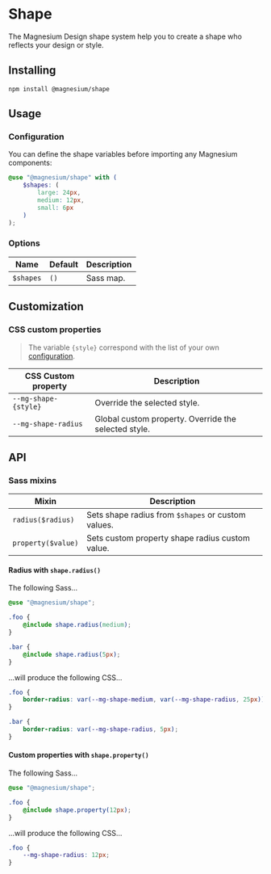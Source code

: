 # Shape

The Magnesium Design shape system help you to create a shape who reflects your design or style.

## Installing

```shell
npm install @magnesium/shape
```

## Usage

### Configuration

You can define the shape variables before importing any Magnesium components:

```scss
@use "@magnesium/shape" with (
    $shapes: (
        large: 24px,
        medium: 12px,
        small: 6px
    )
);
```

### Options

| Name      | Default | Description |
|-----------|---------|-------------|
| `$shapes` | `()`    | Sass map.   |

## Customization

### CSS custom properties

> The variable `{style}` correspond with the list of your own [configuration](#Configuration).

| CSS Custom property  | Description                                          |
|----------------------|------------------------------------------------------|
| `--mg-shape-{style}` | Override the selected style.                         |
| `--mg-shape-radius`  | Global custom property. Override the selected style. |

## API

### Sass mixins

| Mixin              | Description                                        |
|--------------------|----------------------------------------------------|
| `radius($radius)`  | Sets shape radius from `$shapes` or custom values. |
| `property($value)` | Sets custom property shape radius custom value.    |

#### Radius with `shape.radius()`

The following Sass...

```scss
@use "@magnesium/shape";

.foo {
    @include shape.radius(medium);
}

.bar {
    @include shape.radius(5px);
}
```

...will produce the following CSS...

```css
.foo {
    border-radius: var(--mg-shape-medium, var(--mg-shape-radius, 25px));
}

.bar {
    border-radius: var(--mg-shape-radius, 5px);
}
```

#### Custom properties with `shape.property()`

The following Sass...

```scss
@use "@magnesium/shape";

.foo {
    @include shape.property(12px);
}
```

...will produce the following CSS...

```css
.foo {
    --mg-shape-radius: 12px;
}
```
